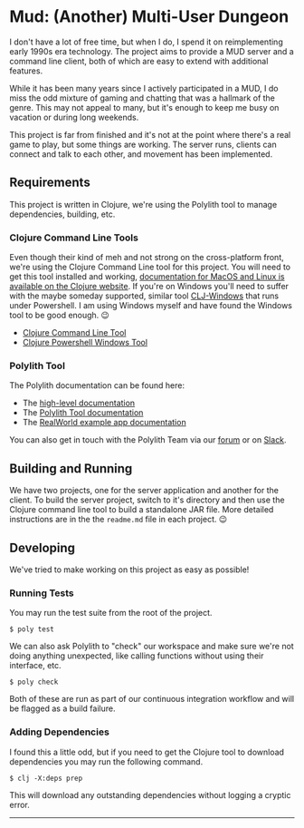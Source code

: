 # Mud: (Another) Multi-User Dungeon

I don't have a lot of free time, but when I do, I spend it on reimplementing
early 1990s era technology. The project aims to provide a MUD server and a
command line client, both of which are easy to extend with additional features.

While it has been many years since I actively participated in a MUD, I do miss
the odd mixture of gaming and chatting that was a hallmark of the genre. This
may not appeal to many, but it's enough to keep me busy on vacation or during
long weekends.

This project is far from finished and it's not at the point where there's a real
game to play, but some things are working. The server runs, clients can connect
and talk to each other, and movement has been implemented.

## Requirements

This project is written in Clojure, we're using the Polylith tool to manage
dependencies, building, etc.

### Clojure Command Line Tools

Even though their kind of meh and not strong on the cross-platform front, we're
using the Clojure Command Line tool for this project. You will need to get this
tool installed and working, [documentation for MacOS and Linux is available on
the Clojure website](ccl-tool). If you're on Windows you'll need to suffer with
the maybe someday supported, similar tool [CLJ-Windows][cclw-tool] that runs
under Powershell. I am using Windows myself and have found the Windows tool to
be good enough. :wink:

* [Clojure Command Line Tool][ccl-tool]
* [Clojure Powershell Windows Tool][cclw-tool]

### Polylith Tool

The Polylith documentation can be found here:

- The [high-level documentation](https://polylith.gitbook.io/polylith)
- The [Polylith Tool documentation](https://github.com/polyfy/polylith)
- The [RealWorld example app documentation](https://github.com/furkan3ayraktar/clojure-polylith-realworld-example-app)

You can also get in touch with the Polylith Team via our [forum](https://polylith.freeflarum.com) or on [Slack](https://clojurians.slack.com/archives/C013B7MQHJQ).

## Building and Running

We have two projects, one for the server application and another for the client.
To build the server project, switch to it's directory and then use the Clojure
command line tool to build a standalone JAR file. More detailed instructions are
in the the `readme.md` file in each project. :wink:

## Developing

We've tried to make working on this project as easy as possible!

### Running Tests

You may run the test suite from the root of the project.

```shell
$ poly test
```

We can also ask Polylith to "check" our workspace and make sure we're not doing
anything unexpected, like calling functions without using their interface, etc.

```shell
$ poly check
```

Both of these are run as part of our continuous integration workflow and will be
flagged as a build failure.

### Adding Dependencies

I found this a little odd, but if you need to get the Clojure tool to download
dependencies you may run the following command.

```shell
$ clj -X:deps prep
```

This will download any outstanding dependencies without logging a cryptic error.

----

[ccl-tool]: https://clojure.org/guides/getting_started
[cclw-tool]: https://github.com/clojure/tools.deps.alpha/wiki/clj-on-Windows
